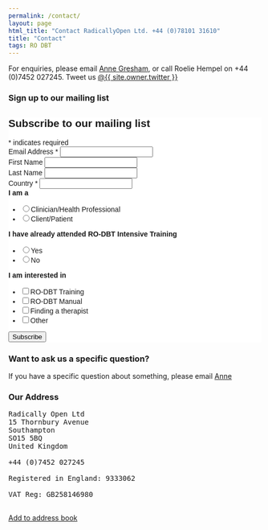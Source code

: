```yaml
---
permalink: /contact/
layout: page
html_title: "Contact RadicallyOpen Ltd. +44 (0)78101 31610"
title: "Contact"
tags: RO DBT
---
```



For enquiries, please email [Anne Gresham](mailto:{{site.bookings.email}}), or call Roelie Hempel on +44 (0)7452 027245. Tweet us <a id="twit" href="http://twitter.com/{{ site.owner.twitter }}"><span class="foot-link">@{{ site.owner.twitter }}</span></a>


### Sign up to our mailing list
<!-- Begin MailChimp Signup Form -->
<link href="//cdn-images.mailchimp.com/embedcode/classic-081711.css" rel="stylesheet" type="text/css">
<style type="text/css">
	#mc_embed_signup{background:#fff; clear:left; font:14px Helvetica,Arial,sans-serif; }
	/* Add your own MailChimp form style overrides in your site stylesheet or in this style block.
	   We recommend moving this block and the preceding CSS link to the HEAD of your HTML file. */
</style>
<div id="mc_embed_signup">
<form action="//radicallyopen.us10.list-manage.com/subscribe/post?u=db9fd2c58421087d4e46e66cb&amp;id=dc4a473189" method="post" id="mc-embedded-subscribe-form" name="mc-embedded-subscribe-form" class="validate" target="_blank" novalidate>
    <div id="mc_embed_signup_scroll">
	<h2>Subscribe to our mailing list</h2>
<div class="indicates-required"><span class="asterisk">*</span> indicates required</div>
<div class="mc-field-group">
	<label for="mce-EMAIL">Email Address  <span class="asterisk">*</span>
</label>
	<input type="email" value="" name="EMAIL" class="required email" id="mce-EMAIL">
</div>
<div class="mc-field-group">
	<label for="mce-FNAME">First Name </label>
	<input type="text" value="" name="FNAME" class="" id="mce-FNAME">
</div>
<div class="mc-field-group">
	<label for="mce-LNAME">Last Name </label>
	<input type="text" value="" name="LNAME" class="" id="mce-LNAME">
</div>
<div class="mc-field-group">
	<label for="mce-COUNTRY">Country  <span class="asterisk">*</span>
</label>
	<input type="text" value="" name="COUNTRY" class="required" id="mce-COUNTRY">
</div>
<div class="mc-field-group input-group">
    <strong>I am a </strong>
    <ul><li><input type="radio" value="Clinician/Health Professional" name="MMERGE4" id="mce-MMERGE4-0"><label for="mce-MMERGE4-0">Clinician/Health Professional</label></li>
<li><input type="radio" value="Client/Patient" name="MMERGE4" id="mce-MMERGE4-1"><label for="mce-MMERGE4-1">Client/Patient</label></li>
</ul>
</div>
<div class="mc-field-group input-group">
    <strong>I have already attended RO-DBT Intensive Training </strong>
    <ul><li><input type="radio" value="Yes" name="ATTENDED" id="mce-ATTENDED-0"><label for="mce-ATTENDED-0">Yes</label></li>
<li><input type="radio" value="No" name="ATTENDED" id="mce-ATTENDED-1"><label for="mce-ATTENDED-1">No</label></li>
</ul>
</div>
<div class="mc-field-group input-group">
    <strong>I am interested in </strong>
    <ul><li><input type="checkbox" value="2" name="group[8281][2]" id="mce-group[8281]-8281-0"><label for="mce-group[8281]-8281-0">RO-DBT Training</label></li>
<li><input type="checkbox" value="4" name="group[8281][4]" id="mce-group[8281]-8281-1"><label for="mce-group[8281]-8281-1">RO-DBT Manual</label></li>
<li><input type="checkbox" value="8" name="group[8281][8]" id="mce-group[8281]-8281-2"><label for="mce-group[8281]-8281-2">Finding a therapist</label></li>
<li><input type="checkbox" value="16" name="group[8281][16]" id="mce-group[8281]-8281-3"><label for="mce-group[8281]-8281-3">Other</label></li>
</ul>
</div>
	<div id="mce-responses" class="clear">
		<div class="response" id="mce-error-response" style="display:none"></div>
		<div class="response" id="mce-success-response" style="display:none"></div>
	</div>    <!-- real people should not fill this in and expect good things - do not remove this or risk form bot signups-->
    <div style="position: absolute; left: -5000px;"><input type="text" name="b_db9fd2c58421087d4e46e66cb_dc4a473189" tabindex="-1" value=""></div>
    <div class="clear"><input type="submit" value="Subscribe" name="subscribe" id="mc-embedded-subscribe" class="button"></div>
    </div>
</form>
</div>
<script type='text/javascript' src='//s3.amazonaws.com/downloads.mailchimp.com/js/mc-validate.js'></script><script type='text/javascript'>(function($) {window.fnames = new Array(); window.ftypes = new Array();fnames[0]='EMAIL';ftypes[0]='email';fnames[1]='FNAME';ftypes[1]='text';fnames[2]='LNAME';ftypes[2]='text';fnames[3]='COUNTRY';ftypes[3]='text';fnames[4]='MMERGE4';ftypes[4]='radio';fnames[5]='ATTENDED';ftypes[5]='radio';}(jQuery));var $mcj = jQuery.noConflict(true);</script>
<!--End mc_embed_signup-->

### Want to ask us a specific question?

If you have a specific question about something, please email [Anne](mailto:anne@radicallyopen.net)


### Our Address

<pre>
Radically Open Ltd
15 Thornbury Avenue
Southampton
SO15 5BQ
United Kingdom

+44 (0)7452 027245

Registered in England: 9333062

VAT Reg: GB258146980

</pre>
<p>
<a href="/assets/radicallyopen.vcf">Add to address book</a>




<!--
#### Our team {#team}

<table>
{% for person in site.data.people %}
  <tr>
    <td colspan="2">
      <hr>
    </td>
  </tr>
  <tr>
    <td>
        {% if person.image %}<img src="{{site.url}}/images/{{person.image}}">{% endif %}
    </td>
    <td>
        {{person.name}}{% if person.position %}, {{person.position}}{% endif %}
    </td>
  </tr>
{% endfor %}
</table>
 -->
